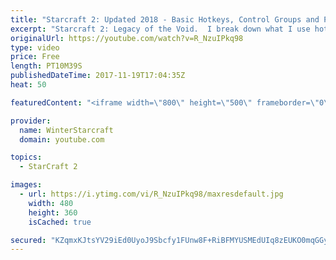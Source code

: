 ```yaml
---
title: "Starcraft 2: Updated 2018 - Basic Hotkeys, Control Groups and Production Tutorial"
excerpt: "Starcraft 2: Legacy of the Void.  I break down what I use hotkeys and control groups for, hopefully you find this video helpful!  Basic Breakdown -  1 - MAIN ARMY 2 - SPECIALTY CASTER (MCORE, QUEEN, DROP) 3 - SPELLCASTERS/FLYERS 4 - BASES 5- PRODUCTION 6 - ETCETC   Watch the highlights playlist (use"
originalUrl: https://youtube.com/watch?v=R_NzuIPkq98
type: video
price: Free
length: PT10M39S
publishedDateTime: 2017-11-19T17:04:35Z
heat: 50

featuredContent: "<iframe width=\"800\" height=\"500\" frameborder=\"0\" src=\"https://www.youtube.com/embed/R_NzuIPkq98\" allow=\"accelerometer; autoplay; encrypted-media; gyroscope; picture-in-picture\" allowfullscreen></iframe>"

provider:
  name: WinterStarcraft
  domain: youtube.com

topics:
  - StarCraft 2

images:
  - url: https://i.ytimg.com/vi/R_NzuIPkq98/maxresdefault.jpg
    width: 480
    height: 360
    isCached: true

secured: "KZqmxKJtsYV29iEd0UyoJ9Sbcfy1FUnw8F+RiBFMYUSMEdUIq8zEUKO0mqGGyj2C8YvjDNMHmOUHMAW6X+5RCto2LO/4lPNmolpEDrWB7uR5xqMkwilLMpprGcoJxxoXujbVLI4MKcMBtMLXNBV/BP1x2t6wDlMCBZzUB3pr11mzcg/ktdbQgEyCa77xeAUqWvvQrL3DS4wMLRKtdWn2sOgydU9Z91rXpsu+36Y+owRJXq7wbFWJjFE9Du6T7tMelIzPoP4T8Li5s6S9IKRKJ7KfdxBAlxPIDAyf2N64S/j5O/AdKBfRHP0t2JO33VvaKWPIgnyWHCpODL/usCJ1vAQhFXBTg35GvXOhnSyxMN9ofOwneRcuhRzl3C4mB3zK6f2BbEijW64FU/+PnaWROkqq/x97WCfLDgGli/A4brTb2Gy558ZyDxW6McjikKAJ;6O7SiY8VSWL5LDPPjeuUuw=="
---
```


